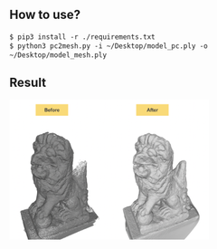 
## How to use?
```
$ pip3 install -r ./requirements.txt
$ python3 pc2mesh.py -i ~/Desktop/model_pc.ply -o ~/Desktop/model_mesh.ply
```

## Result
<img src="https://github.com/BigTsung/meshlab_plugins/blob/main/Results/pc2mesh.png" height="70%" width="70%" title="point_cloud_2_mesh">